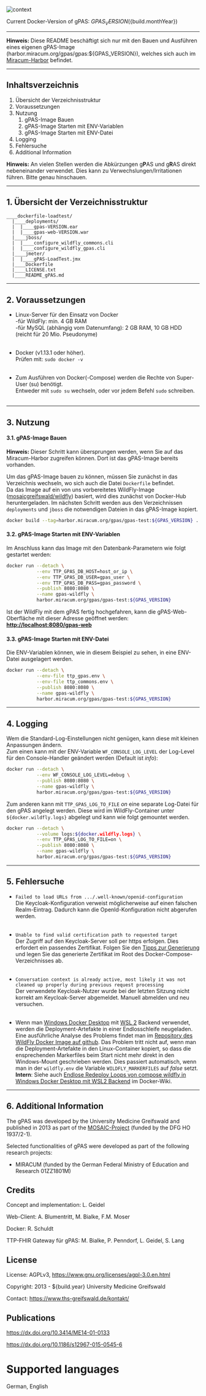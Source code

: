 ![context](https://user-images.githubusercontent.com/12081369/49164566-a5794200-f32f-11e8-8d3a-96244ea00832.png)

Current Docker-Version of gPAS: ${GPAS_VERSION} (${build.monthYear})

---
**Hinweis:** Diese README beschäftigt sich nur mit den Bauen und Ausführen eines eigenen gPAS-Image (harbor.miracum.org/gpas/gpas:${GPAS_VERSION}), welches sich auch im [Miracum-Harbor](https://harbor.miracum.org/harbor/sign-in) befindet.


---
## Inhaltsverzeichnis
1. Übersicht der Verzeichnisstruktur
1. Voraussetzungen
1. Nutzung
    1. gPAS-Image Bauen
    1. gPAS-Image Starten mit ENV-Variablen
    1. gPAS-Image Starten mit ENV-Datei
1. Logging
1. Fehlersuche
1. Additional Information

**Hinweis:** An vielen Stellen werden die Abkürzungen g**P**AS und g**R**AS direkt nebeneinander verwendet. Dies kann zu Verwechslungen/Irritationen führen. Bitte genau hinschauen.


---
## 1. Übersicht der Verzeichnisstruktur

```
____dockerfile-loadtest/
  |____deployments/
  |  |____gpas-VERSION.ear
  |  |____gpas-web-VERSION.war
  |____jboss/
  |  |____configure_wildfly_commons.cli
  |  |____configure_wildfly_gpas.cli
  |____jmeter/
  |  |____gPAS-LoadTest.jmx
  |____Dockerfile
  |____LICENSE.txt
  |____README_gPAS.md
```


---
## 2. Voraussetzungen
* Linux-Server für den Einsatz von Docker<br>
  -für WildFly: min. 4 GB RAM<br>
  -für MySQL (abhängig vom Datenumfang): 2 GB RAM, 10 GB HDD (reicht für 20 Mio. Pseudonyme)<br><br>

* Docker (v1.13.1 oder höher).<br>
  Prüfen mit: `sudo docker -v`<br><br>

* Zum Ausführen von Docker(-Compose) werden die Rechte von Super-User (su) benötigt.<br>
  Entweder mit `sudo su` wechseln, oder vor jedem Befehl `sudo` schreiben.<br><br>


---
## 3. Nutzung

#### 3.1. gPAS-Image Bauen
**Hinweis:** Dieser Schritt kann übersprungen werden, wenn Sie auf das Miracum-Harbor zugreifen können. Dort ist das gPAS-Image bereits vorhanden.

Um das gPAS-Image bauen zu können, müssen Sie zunächst in das Verzeichnis wechseln, wo sich auch die Datei `Dockerfile` befindet.<br>
Da das Image auf ein von uns vorbereitetes WildFly-Image ([mosaicgreifswald/wildfly](https://hub.docker.com/r/mosaicgreifswald/wildfly)) basiert, wird dies zunächst von Docker-Hub heruntergeladen. Im nächsten Schritt werden aus den Verzeichnissen `deployments` und `jboss` die notwendigen Dateien in das gPAS-Image kopiert.

```sh
docker build --tag=harbor.miracum.org/gpas/gpas-test:${GPAS_VERSION} .
```


#### 3.2. gPAS-Image Starten mit ENV-Variablen
Im Anschluss kann das Image mit den Datenbank-Parametern wie folgt gestartet werden:

```sh
docker run --detach \
           --env TTP_GPAS_DB_HOST=host_or_ip \
           --env TTP_GPAS_DB_USER=gpas_user \
           --env TTP_GPAS_DB_PASS=gpas_password \
           --publish 8080:8080 \
           --name gpas-wildfly \
           harbor.miracum.org/gpas/gpas-test:${GPAS_VERSION}
```

Ist der WildFly mit dem gPAS fertig hochgefahren, kann die gPAS-Web-Oberfläche mit dieser Adresse geöffnet werden:
**[http://localhost:8080/gpas-web](http://localhost:8080/gpas-web/html/public/index.xhtml)**


#### 3.3. gPAS-Image Starten mit ENV-Datei
Die ENV-Variablen können, wie in diesem Beispiel zu sehen, in eine ENV-Datei ausgelagert werden.

```sh
docker run --detach \
           --env-file ttp_gpas.env \
           --env-file ttp_commons.env \
           --publish 8080:8080 \
           --name gpas-wildfly \
           harbor.miracum.org/gpas/gpas-test:${GPAS_VERSION}
```


---
## 4. Logging
Wem die Standard-Log-Einstellungen nicht genügen, kann diese mit kleinen Anpassungen ändern.<br>
Zum einen kann mit der ENV-Variable `WF_CONSOLE_LOG_LEVEL` der Log-Level für den Console-Handler geändert werden (Default ist *info*):

```sh
docker run --detach \
           --env WF_CONSOLE_LOG_LEVEL=debug \
           --publish 8080:8080 \
           --name gpas-wildfly \
           harbor.miracum.org/gpas/gpas-test:${GPAS_VERSION}
```
Zum anderen kann mit `TTP_GPAS_LOG_TO_FILE` *on* eine separate Log-Datei für den gPAS angelegt werden. Diese wird im WildFly-Container unter `${docker.wildfly.logs}` abgelegt und kann wie folgt gemountet werden.

```sh
docker run --detach \
           --volume logs:${docker.wildfly.logs} \
           --env TTP_GPAS_LOG_TO_FILE=on \
           --publish 8080:8080 \
           --name gpas-wildfly \
           harbor.miracum.org/gpas/gpas-test:${GPAS_VERSION}
```


---
## 5. Fehlersuche
* `Failed to load URLs from .../.well-known/openid-configuration`<br>
  Die Keycloak-Konfiguration verweist möglicherweise auf einen falschen Realm-Eintrag. Dadurch kann die OpenId-Konfiguration nicht abgerufen werden.<br><br>

* `Unable to find valid certification path to requested target`<br>
  Der Zugriff auf den Keycloak-Server soll per https erfolgen. Dies erfordert ein passendes Zertifikat. Folgen Sie
  den [Tipps zur Generierung](https://magicmonster.com/kb/prg/java/ssl/pkix_path_building_failed/) und legen Sie das generierte Zertifikat im Root des Docker-Compose-Verzeichnisses ab.<br><br>

* `Conversation context is already active, most likely it was not cleaned up properly during previous request processing`<br>
  Der verwendete Keycloak-Nutzer wurde bei der letzten Sitzung nicht korrekt am Keycloak-Server abgemeldet. Manuell abmelden und neu versuchen.<br><br>

* Wenn man [Windows Docker Desktop](https://docs.docker.com/desktop/windows/wsl/) mit [WSL 2](https://docs.microsoft.com/de-de/windows/wsl/compare-versions) Backend verwendet, werden die Deployment-Artefakte in einer Endlosschleife neugeladen.
  Eine ausführliche Analyse des Problems findet man im [Repository des WildFly Docker Image auf github](https://github.com/jboss-dockerfiles/wildfly/issues/144).
  Das Problem tritt nicht auf, wenn man die Deployment-Artefakte in den Linux-Container kopiert, so dass die ensprechenden Markerfiles beim Start nicht mehr direkt in den Windows-Mount geschrieben werden.
  Dies passiert automatisch, wenn man in der `wildfly.env` die Variable `WILDFLY_MARKERFILES` auf *false* setzt.
  **Intern**: Siehe auch [Endlose Redeploy Loops von compose wildfly in Windows Docker Desktop mit WSL2 Backend](https://git.icm.med.uni-greifswald.de/ths/docker/-/wikis/problems/Endlose-Redeploy-Loops-von-compose-wildfly-in-Windows-Docker-Desktop-mit-WSL2-Backend) im Docker-Wiki.


---
## 6. Additional Information
The gPAS was developed by the University Medicine Greifswald and published in 2013 as part of the [MOSAIC-Project](https://ths-greifswald.de/mosaic "") (funded by the DFG HO 1937/2-1).

Selected functionalities of gPAS were developed as part of the following research projects:
- MIRACUM (funded by the German Federal Ministry of Education and Research 01ZZ1801M)

## Credits ##
Concept and implementation: L. Geidel

Web-Client: A. Blumentritt, M. Bialke, F.M. Moser

Docker: R. Schuldt

TTP-FHIR Gateway für gPAS: M. Bialke, P. Penndorf, L. Geidel, S. Lang

## License ##
License: AGPLv3, https://www.gnu.org/licenses/agpl-3.0.en.html

Copyright: 2013 - ${build.year} University Medicine Greifswald

Contact: https://www.ths-greifswald.de/kontakt/

## Publications ##
https://dx.doi.org/10.3414/ME14-01-0133

https://dx.doi.org/10.1186/s12967-015-0545-6

# Supported languages #
German, English